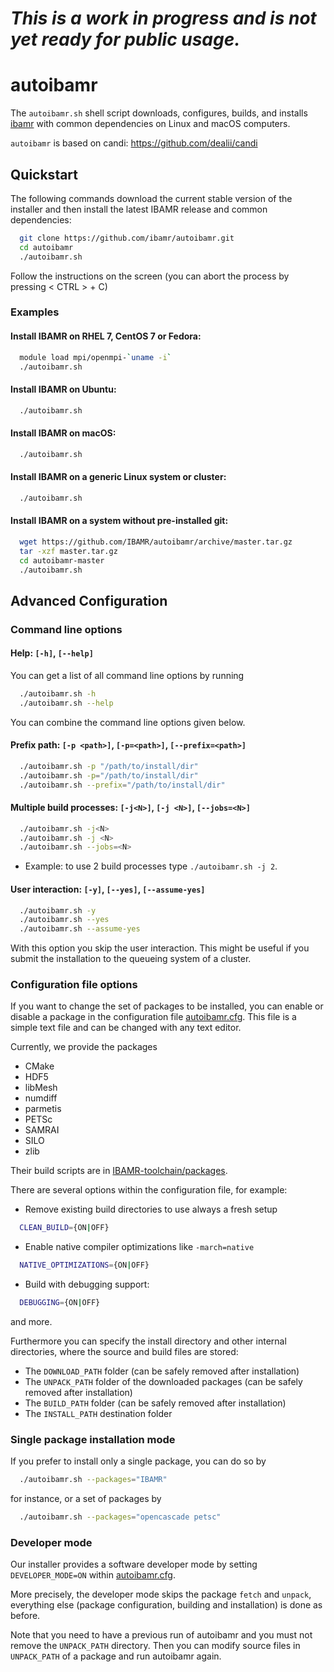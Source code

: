 # *This is a work in progress and is not yet ready for public usage.*

autoibamr
=========

The ``autoibamr.sh`` shell script downloads, configures, builds, and installs
[ibamr](https://ibamr.github.io) with common dependencies on
Linux and macOS computers.

`autoibamr` is based on candi: https://github.com/dealii/candi

Quickstart
----

The following commands download the current stable version of the installer and
then install the latest IBAMR release and common dependencies:

```bash
  git clone https://github.com/ibamr/autoibamr.git
  cd autoibamr
  ./autoibamr.sh
```

Follow the instructions on the screen
(you can abort the process by pressing < CTRL > + C)


### Examples

#### Install IBAMR on RHEL 7, CentOS 7 or Fedora:
```bash
  module load mpi/openmpi-`uname -i`
  ./autoibamr.sh
```

#### Install IBAMR on Ubuntu:
```bash
  ./autoibamr.sh
```

#### Install IBAMR on macOS:
```bash
  ./autoibamr.sh
```

#### Install IBAMR on a generic Linux system or cluster:
```bash
  ./autoibamr.sh
```

#### Install IBAMR on a system without pre-installed git:

```bash
  wget https://github.com/IBAMR/autoibamr/archive/master.tar.gz
  tar -xzf master.tar.gz
  cd autoibamr-master
  ./autoibamr.sh
```

Advanced Configuration
----

### Command line options

#### Help: ``[-h]``, ``[--help]``
You can get a list of all command line options by running
```bash
  ./autoibamr.sh -h
  ./autoibamr.sh --help
```

You can combine the command line options given below.

#### Prefix path: ``[-p <path>]``, ``[-p=<path>]``, ``[--prefix=<path>]``
```bash
  ./autoibamr.sh -p "/path/to/install/dir"
  ./autoibamr.sh -p="/path/to/install/dir"
  ./autoibamr.sh --prefix="/path/to/install/dir"
```

#### Multiple build processes: ``[-j<N>]``, ``[-j <N>]``, ``[--jobs=<N>]``
```bash
  ./autoibamr.sh -j<N>
  ./autoibamr.sh -j <N>
  ./autoibamr.sh --jobs=<N>
```

* Example: to use 2 build processes type ``./autoibamr.sh -j 2``.

#### User interaction: ``[-y]``, ``[--yes]``, ``[--assume-yes]``
```bash
  ./autoibamr.sh -y
  ./autoibamr.sh --yes
  ./autoibamr.sh --assume-yes
```

With this option you skip the user interaction. This might be useful if you
submit the installation to the queueing system of a cluster.


### Configuration file options

If you want to change the set of packages to be installed,
you can enable or disable a package in the configuration file
[autoibamr.cfg](autoibamr.cfg).
This file is a simple text file and can be changed with any text editor.

Currently, we provide the packages

* CMake
* HDF5
* libMesh
* numdiff
* parmetis
* PETSc
* SAMRAI
* SILO
* zlib

Their build scripts are in
[IBAMR-toolchain/packages](IBAMR-toolchain/packages).

There are several options within the configuration file, for example:

* Remove existing build directories to use always a fresh setup
```bash
  CLEAN_BUILD={ON|OFF}
```

* Enable native compiler optimizations like ``-march=native``
```bash
  NATIVE_OPTIMIZATIONS={ON|OFF}
```

* Build with debugging support:
```bash
  DEBUGGING={ON|OFF}
```

and more.

Furthermore you can specify the install directory and other internal
directories, where the source and build files are stored:
* The ``DOWNLOAD_PATH`` folder (can be safely removed after installation)
* The ``UNPACK_PATH`` folder of the downloaded packages (can be safely removed
  after installation)
* The ``BUILD_PATH`` folder (can be safely removed after installation)
* The ``INSTALL_PATH`` destination folder


### Single package installation mode

If you prefer to install only a single package, you can do so by
```bash
  ./autoibamr.sh --packages="IBAMR"
```
for instance, or a set of packages by
```bash
  ./autoibamr.sh --packages="opencascade petsc"
```

### Developer mode

Our installer provides a software developer mode by setting
``DEVELOPER_MODE=ON``
within [autoibamr.cfg](autoibamr.cfg).

More precisely, the developer mode skips the package ``fetch`` and ``unpack``,
everything else (package configuration, building and installation) is done
as before.

Note that you need to have a previous run of autoibamr and
you must not remove the ``UNPACK_PATH`` directory.
Then you can modify source files in ``UNPACK_PATH`` of a package and
run autoibamr again.
